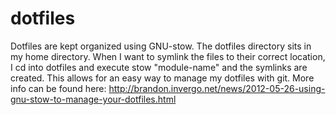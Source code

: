 # dotfiles

Dotfiles are kept organized using GNU-stow. The dotfiles directory sits in my 
home directory.
When I want to symlink the files to their correct location, I cd into dotfiles 
and execute
stow "module-name" and the symlinks are created. This allows for an easy way to
manage
my dotfiles with git. More info can be found here:
http://brandon.invergo.net/news/2012-05-26-using-gnu-stow-to-manage-your-dotfiles.html
